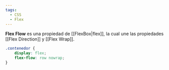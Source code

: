 ```yaml
---
tags:
  - CSS
  - Flex
---
```

**Flex Flow** es una propiedad de [[FlexBox|flex]], la cual une las propiedades [[Flex Direction]] y [[Flex Wrap]].

```css
.contenedor {
	display: flex;
	flex-flow: row nowrap;
}
```
